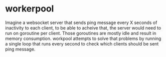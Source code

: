 # workerpool
Imagine a websocket server that sends ping message every X seconds of inactivity to each client, to be able to acheive that, the server would need to run on goroutine per client. Those goroutines are mostly idle and result in memory consumption. workpool attempts to solve that problems by running a single loop that runs every second to check which clients should be sent ping message.
